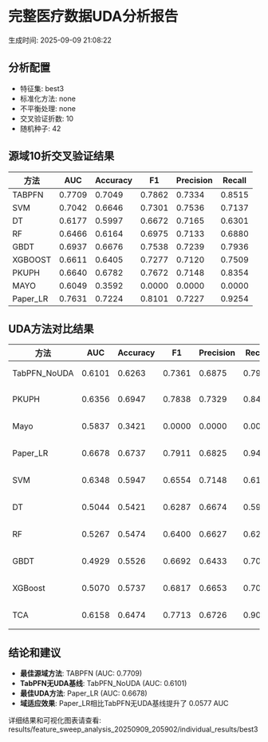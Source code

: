 # 完整医疗数据UDA分析报告

生成时间: 2025-09-09 21:08:22

## 分析配置

- 特征集: best3
- 标准化方法: none
- 不平衡处理: none
- 交叉验证折数: 10
- 随机种子: 42

## 源域10折交叉验证结果

| 方法 | AUC | Accuracy | F1 | Precision | Recall |
|------|-----|----------|----|-----------| -------|
| TABPFN | 0.7709 | 0.7049 | 0.7862 | 0.7334 | 0.8515 |
| SVM | 0.7042 | 0.6646 | 0.7301 | 0.7536 | 0.7137 |
| DT | 0.6177 | 0.5997 | 0.6672 | 0.7165 | 0.6301 |
| RF | 0.6466 | 0.6164 | 0.6975 | 0.7133 | 0.6880 |
| GBDT | 0.6937 | 0.6676 | 0.7538 | 0.7239 | 0.7936 |
| XGBOOST | 0.6611 | 0.6405 | 0.7277 | 0.7120 | 0.7509 |
| PKUPH | 0.6640 | 0.6782 | 0.7672 | 0.7148 | 0.8354 |
| MAYO | 0.6049 | 0.3592 | 0.0000 | 0.0000 | 0.0000 |
| Paper_LR | 0.7631 | 0.7224 | 0.8101 | 0.7227 | 0.9254 |

## UDA方法对比结果

| 方法 | AUC | Accuracy | F1 | Precision | Recall | 类型 |
|------|-----|----------|----|-----------| -------|------|
| TabPFN_NoUDA | 0.6101 | 0.6263 | 0.7361 | 0.6875 | 0.7920 | TabPFN基线 |
| PKUPH | 0.6356 | 0.6947 | 0.7838 | 0.7329 | 0.8474 | 传统基线 |
| Mayo | 0.5837 | 0.3421 | 0.0000 | 0.0000 | 0.0000 | 传统基线 |
| Paper_LR | 0.6678 | 0.6737 | 0.7911 | 0.6825 | 0.9429 | 传统基线 |
| SVM | 0.6348 | 0.5947 | 0.6554 | 0.7148 | 0.6135 | 机器学习基线 |
| DT | 0.5044 | 0.5421 | 0.6287 | 0.6674 | 0.5987 | 机器学习基线 |
| RF | 0.5267 | 0.5474 | 0.6400 | 0.6627 | 0.6224 | 机器学习基线 |
| GBDT | 0.4929 | 0.5526 | 0.6692 | 0.6433 | 0.7045 | 机器学习基线 |
| XGBoost | 0.5070 | 0.5737 | 0.6817 | 0.6653 | 0.7032 | 机器学习基线 |
| TCA | 0.6158 | 0.6474 | 0.7713 | 0.6726 | 0.9040 | UDA方法 |

## 结论和建议

- **最佳源域方法**: TABPFN (AUC: 0.7709)
- **TabPFN无UDA基线**: TabPFN_NoUDA (AUC: 0.6101)
- **最佳UDA方法**: Paper_LR (AUC: 0.6678)
- **域适应效果**: Paper_LR相比TabPFN无UDA基线提升了 0.0577 AUC

详细结果和可视化图表请查看: results/feature_sweep_analysis_20250909_205902/individual_results/best3